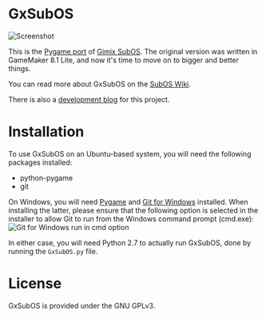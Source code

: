 GxSubOS
=======

![Screenshot][5]

This is the [Pygame port][1] of [Gimix SubOS][2]. The original version was written in GameMaker 8.1 Lite, and now it's time to move on to bigger and better things.

You can read more about GxSubOS on the [SubOS Wiki][3].

There is also a [development blog][4] for this project.

# Installation

To use GxSubOS on an Ubuntu-based system, you will need the following packages installed:
* python-pygame
* git

On Windows, you will need [Pygame][1] and [Git for Windows][6] installed. When installing the latter, please ensure that the following option is selected in the installer to allow Git to run from the Windows command prompt (cmd.exe):
![Git for Windows run in cmd option][7]

In either case, you will need Python 2.7 to actually run GxSubOS, done by running the `GxSubOS.py` file.

# License

GxSubOS is provided under the GNU GPLv3.

  [1]: http://pygame.org/news.html  "Pygame"
  [2]: https://sites.google.com/site/gxsubos/ "GxSubOS"
  [3]: http://gmsubos.wikia.com/wiki/GxSubOS "GxSubOS page on SubOS Wiki"
  [4]: http://gxsubos.blogspot.com/ "Gimix SubOS News"
  [5]: http://i.imgur.com/c1u4JQt.png
  [6]: http://msysgit.github.io/ "Git for Windows"
  [7]: http://i.imgur.com/CHbH7dO.png "Git for Windows installation screenshot"
